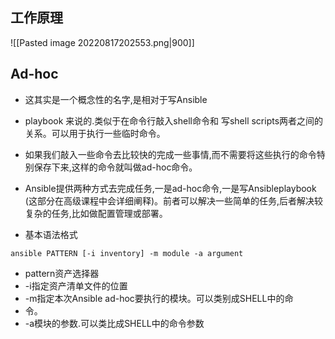
## 工作原理
![[Pasted image 20220817202553.png|900]]
## Ad-hoc
- 这其实是一个概念性的名字,是相对于写Ansible
- playbook 来说的.类似于在命令行敲入shell命令和 写shell scripts两者之间的关系。可以用于执行一些临时命令。
- 如果我们敲入一些命令去比较快的完成一些事情,而不需要将这些执行的命令特别保存下来,这样的命令就叫做ad-hoc命令。
- Ansible提供两种方式去完成任务,一是ad-hoc命令,一是写Ansibleplaybook (这部分在高级课程中会详细阐释)。前者可以解决一些简单的任务,后者解决较复杂的任务,比如做配置管理或部署。

- 基本语法格式
```shell
ansible PATTERN [-i inventory] -m module -a argument
```
- pattern资产选择器
- -i指定资产清单文件的位置
- -m指定本次Ansible ad-hoc要执行的模块。可以类别成SHELL中的命
- 令。
- -a模块的参数.可以类比成SHELL中的命令参数

